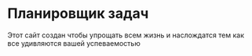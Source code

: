 # Планировщик задач
Этот сайт создан чтобы упрощать всем жизнь и наслождатся тем как все удивляются вашей успеваемостью
